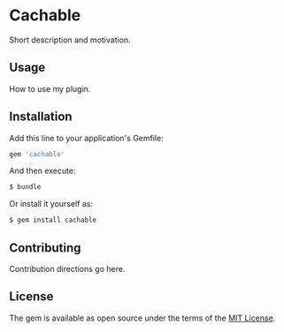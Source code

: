 # Cachable
Short description and motivation.

## Usage
How to use my plugin.

## Installation
Add this line to your application's Gemfile:

```ruby
gem 'cachable'
```

And then execute:
```bash
$ bundle
```

Or install it yourself as:
```bash
$ gem install cachable
```

## Contributing
Contribution directions go here.

## License
The gem is available as open source under the terms of the [MIT License](http://opensource.org/licenses/MIT).
